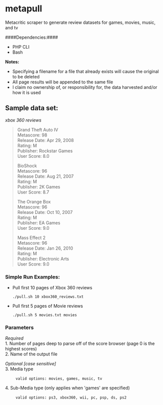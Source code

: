 metapull
======
Metacritic scraper to generate review datasets for games, movies, music, and tv

####Dependencies:####
*	PHP CLI
*	Bash

<b>Notes:</b>
<br/>
<ul>
	<li>Specifying a filename for a file that already exists will cause the original to be deleted</li>
	<li>All page results will be appended to the same file</li>
	<li>I claim no ownership of, or responsibility for, the data harvested and/or how it is used</li>
</ul>

## Sample data set: ##
*xbox 360 reviews*

<blockquote>
<p>
Grand Theft Auto IV
<br />
Metascore: 98 
<br />
Release Date: Apr 29, 2008 
<br />
Rating: M 
<br />
Publisher: Rockstar Games 
<br />
User Score: 8.0
</p>

<p>
BioShock 
<br />
Metascore: 96 
<br />
Release Date: Aug 21, 2007 
<br />
Rating: M 
<br />
Publisher: 2K Games 
<br />
User Score: 8.7
</p>
 
<p>
The Orange Box 
<br />
Metascore: 96 
<br />
Release Date: Oct 10, 2007 
<br />
Rating: M 
<br />
Publisher: EA Games 
<br />
User Score: 9.0
</p>
 
<p>
Mass Effect 2 
<br />
Metascore: 96 
<br />
Release Date: Jan 26, 2010 
<br />
Rating: M 
<br />
Publisher: Electronic Arts 
<br />
User Score: 9.0
</p>
</blockquote>

### Simple Run Examples: ###
*	Pull first 10 pages of Xbox 360 reviews

		./pull.sh 10 xbox360_reviews.txt

*	Pull first 5 pages of Movie reviews

		./pull.sh 5 movies.txt movies

### Parameters ###
<p>
	<em>Required</em>
	<br />
	1.    Number of pages deep to parse off of the score browser (page 0 is the highest scores)
	<br />
	2.    Name of the output file
</p>

<p>
	<em>Optional [case sensitive]</em>
	<br />
	3.    Media type
</p>

<pre>
	<code>valid options: movies, games, music, tv</code>
</pre>

<p>
	4.    Sub-Media type (only applies when 'games' are specified) 
</p>

<pre>
	<code>valid options: ps3, xbox360, wii, pc, psp, ds, ps2</code>
</pre>